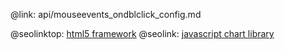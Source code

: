 @link: api/mouseevents_ondblclick_config.md

@seolinktop: [html5 framework](https://webix.com)
@seolink: [javascript chart library](https://webix.com/widget/charts/)